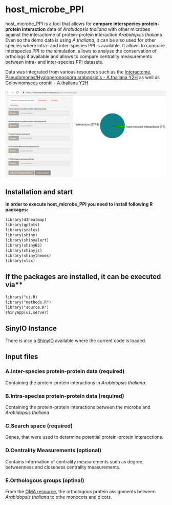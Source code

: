 # host_microbe_PPI

host_microbe_PPI is a tool that allows for **compare interspecies protein-protein interaction** data of *Arabidopsis thaliana* 
with other microbes against the interactome of protein-protein interaction *Arabidopsis thaliana*.
Even so the demo data is using *A.thaliana*, it can be also used for other species where intra- and inter-species PPI
is available.
It allows to compare interspecies PPI to the simulation, allows to analyse the conservation of orthologs if available
and allows to compare centrality measurements between intra- and inter-species PPI datasets.

Data was integrated from various resources such as the [Interactome](http://science.sciencemag.org/content/333/6042/601), [Pseudomonas/Hyaloperonospora arabopsidis - A.thaliana Y2H](http://science.sciencemag.org/content/333/6042/596)
as well as [Golovinomyces orontii - A.thaliana Y2H](https://www.sciencedirect.com/science/article/pii/S1931312814002960).

![host_microbe_PPI](https://github.com/nthomasCUBE/host_microbe_PPI/blob/master/pix/figure-github.png)

## Installation and start

**In order to execute host_microbe_PPI you need to install following R packages:**
```
library(d3heatmap)
library(gplots)
library(scales)
library(shiny)
library(shinyalert)
library(shinyBS)
library(shinyjs)
library(shinythemes)
library(xlsx)
```

## If the packages are installed, it can be executed via**

```
library("ui.R)
library("methods.R")
library("source.R")
shinyApp(ui,server)
```

## SinyIO Instance

There is also a [ShinyIO](https://nthomascube.shinyapps.io/host_microbe_ppi/) available
where the current code is loaded.

## Input files

### A.Inter-species protein-protein data (required)
Containing the protein-protein interactions in *Arabidopsis thaliana*.
### B.Intra-species protein-protein data (required)
Containing the protein-protein interactions between the microbe and *Arabidopsis thaliana*
### C.Search space (required)
Genes, that were used to determine potential protein-protein interacctions.
### D.Centrality Measurements (optional)
Contains information of centrality measurements such as degree, betweenness and closeness centrality measurements.
### E.Orthologous groups (optinal)
From the [OMA resource](https://www.ncbi.nlm.nih.gov/pmc/articles/PMC5753216/), the orthologous protein assignments between *Arabidopsis thaliana* to othe
monocots and dicots.
